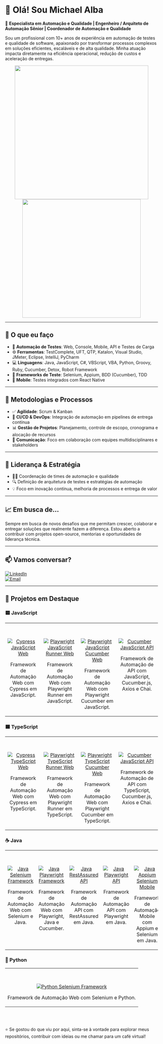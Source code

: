 # 👋 Olá! Sou Michael Alba

🎯 **Especialista em Automação e Qualidade | Engenheiro / Arquiteto de Automação Sênior | Coordenador de Automação e Qualidade**

Sou um profissional com 10+ anos de experiência em automação de testes e qualidade de software, apaixonado por transformar processos complexos em soluções eficientes, escaláveis e de alta qualidade. Minha atuação impacta diretamente na eficiência operacional, redução de custos e aceleração de entregas.

<p align="center">
  <img src="https://github-readme-stats.vercel.app/api?username=MichaelAlba131&show_icons=true&theme=radical&hide_border=true" width="440" />
  <img src="https://github-readme-stats.vercel.app/api/top-langs/?username=MichaelAlba131&layout=compact&theme=radical&hide_border=true" width="390" />
</p>

---

## 💼 O que eu faço

- 🔧 **Automação de Testes**: Web, Console, Mobile, API e Testes de Carga
- ⚙️ **Ferramentas**: TestComplete, UFT, QTP, Katalon, Visual Studio, JMeter, Eclipse, IntelliJ, PyCharm
- 💻 **Linguagens**: Java, JavaScript, C#, VBScript, VBA, Python, Groovy, Ruby, Cucumber, Detox, Robot Framework
- 🧪 **Frameworks de Teste**: Selenium, Appium, BDD (Cucumber), TDD
- 📱 **Mobile**: Testes integrados com React Native

---

## 🚀 Metodologias e Processos

- ✅ **Agilidade**: Scrum & Kanban
- 🧩 **CI/CD & DevOps**: Integração de automação em pipelines de entrega contínua
- 📊 **Gestão de Projetos**: Planejamento, controle de escopo, cronograma e alocação de recursos
- 🤝 **Comunicação**: Foco em colaboração com equipes multidisciplinares e stakeholders

---

## 👥 Liderança & Estratégia

- 👨‍💼 Coordenação de times de automação e qualidade
- 🔍 Definição de arquitetura de testes e estratégias de automação
- 💡 Foco em inovação contínua, melhoria de processos e entrega de valor

---

## 📈 Em busca de…

Sempre em busca de novos desafios que me permitam crescer, colaborar e entregar soluções que realmente fazem a diferença. Estou aberto a contribuir com projetos open-source, mentorias e oportunidades de liderança técnica.

---

## 📫 Vamos conversar?


<p >
  <a href="https://www.linkedin.com/in/michaelalba131/" target="_blank">
    <img src="https://img.shields.io/badge/LinkedIn-Michael%20Alba-0A66C2?style=for-the-badge&logo=linkedin&logoColor=white" alt="LinkedIn" />
  </a><br/>
  <a href="mailto:michael.alba@outlook.com.br">
    <img src="https://img.shields.io/badge/Email-michael.alba%40outlook.com.br-0A66C2?style=for-the-badge&logo=microsoft-outlook&logoColor=white" alt="Email" />
  </a>
</p>

---

<h2>🚀 Projetos em Destaque</h2>

### 🟨 JavaScript

<table>
  <tr>
    <td align="center" valign="top" style="padding-top: 50px;">
      <a href="https://github.com/MichaelAlba131/cypress_javascript">
        <img src="https://img.shields.io/badge/WEB%20|%20Cypress-JavaScript-16ba34?logo=playwright&logoColor=fff&style=for-the-badge" alt="Cypress JavaScript Web"/><br/>
      </a>
      <p>Framework de Automação Web com Cypress em JavaScript.</p>
    </td>
    <td align="center" valign="top" style="padding-top: 50px;">
      <a href="https://github.com/MichaelAlba131/javascript_playwrite_runner_framework">
        <img src="https://img.shields.io/badge/WEB%20|%20Playwright-JavaScript-16ba34?logo=playwright&logoColor=fff&style=for-the-badge" alt="Playwright JavaScript Runner Web"/><br/>
      </a>
      <p>Framework de Automação Web com Playwright Runner em JavaScript.</p>
    </td>
    <td align="center" valign="top" style="padding-top: 50px;">
      <a href="https://github.com/MichaelAlba131/javascript_playwrite_cucumber_framework">
        <img src="https://img.shields.io/badge/WEB%20|%20Playwright-JavaScript-16ba34?logo=playwright&logoColor=fff&style=for-the-badge" alt="Playwright JavaScript Cucumber Web"/><br/>
      </a>
      <p>Framework de Automação Web com Playwright Cucumber em JavaScript.</p>
    </td>
    <td align="center" valign="top" style="padding-top: 50px;">
      <a href="https://github.com/MichaelAlba131/javascript_playwrite_cucumber_framework">
        <img src="https://img.shields.io/badge/API%20|%20Axios-JavaScript-16ba34?logo=playwright&logoColor=fff&style=for-the-badge" alt="Cucumber JavaScript API"/><br/>
      </a>
      <p>Framework de Automação de API com JavaScript, Cucumber.js, Axios e Chai.</p>
    </td>
  </tr>
</table>


### 🟦 TypeScript
<table>
  <tr>
    <td align="center" valign="top" style="padding-top: 50px;">
      <a href="https://github.com/MichaelAlba131/cypress_typescript">
        <img src="https://img.shields.io/badge/WEB%20|%20Cypress-TypeScript-6e4cff?logo=playwright&logoColor=fff&style=for-the-badge" alt="Cypress TypeScript Web"/><br/>
      </a>
      <p>Framework de Automação Web com Cypress em TypeScript.</p>
    </td>
    <td align="center" valign="top" style="padding-top: 50px;">
      <a href="https://github.com/MichaelAlba131/typescript_playwrite_runner_framework">
     <img src="https://img.shields.io/badge/WEB%20|%20Playwright-TypeScript-6e4cff?logo=playwright&logoColor=fff&style=for-the-badge" alt="Playwright TypeScript Runner Web"/><br/>
    </a>
    <p>Framework de Automação Web com Playwright Runner em TypeScript.</p>
    </td>
    <td align="center" valign="top" style="padding-top: 50px;">
      <a href="https://github.com/MichaelAlba131/typescript_playwrite_cucumber_framework">
      <img src="https://img.shields.io/badge/WEB%20|%20Playwright-TypeScript-6e4cff?logo=playwright&logoColor=fff&style=for-the-badge" alt="Playwright TypeScript Cucumber Web"/><br/>
    </a>
    <p>Framework de Automação Web com Playwright Cucumber em TypeScript.</p>
    </td>
    <td align="center" valign="top" style="padding-top: 50px;">
      <a href="https://github.com/MichaelAlba131/bdd-axios-chai-typescript">
        <img src="https://img.shields.io/badge/API%20|%20Axios-TypeScript-6e4cff?logo=playwright&logoColor=fff&style=for-the-badge" alt="Cucumber JavaScript API"/><br/>
      </a>
      <p>Framework de Automação de API com TypeScript, Cucumber.js, Axios e Chai.</p>
    </td>

  </tr>
</table>

### ☕ Java
<table>
  <tr>
    <td align="center" valign="top" style="padding-top: 50px;">
      <a href="https://github.com/MichaelAlba131/selenium_java_framework">
        <img src="https://img.shields.io/badge/WEB%20|%20Selenium-Java-f89820?logo=playwright&logoColor=fff&style=for-the-badge" alt="Java Selenium Framework"/><br/>
      </a>
      <p>Framework de Automação Web com Selenium e Java.</p>
    </td>
    <td align="center" valign="top" style="padding-top: 50px;">
      <a href="https://github.com/MichaelAlba131/java_playwright_framework">
         <img src="https://img.shields.io/badge/WEB%20|%20Playwright-Java-f89820?logo=playwright&logoColor=fff&style=for-the-badge" alt="Java Playwright Framework"/><br/>
      </a>
      <p>Framework de Automação Web com Playwright, Java e Cucumber.</p>
    </td>
     <td align="center" valign="top" style="padding-top: 50px;">
      <a href="https://github.com/MichaelAlba131/java_restassured_api">
        <img src="https://img.shields.io/badge/WEB%20|%20RestAssured-Java-f89820?logo=playwright&logoColor=fff&style=for-the-badge" alt="Java RestAssured API"/><br/>
      </a>
      <p>Framework de Automação API com RestAssured em Java.</p>
    </td>
    <td align="center" valign="top" style="padding-top: 50px;">
      <a href="https://github.com/MichaelAlba131/java_playwright_api">
         <img src="https://img.shields.io/badge/API%20|%20Playwright-Java-f89820?logo=playwright&logoColor=fff&style=for-the-badge" alt="Java Playwright API"/><br/>
      </a>
      <p>Framework de Automação API com Playwright em Java.</p>
    </td>
     <td align="center" valign="top" style="padding-top: 50px;">
      <a href="https://github.com/MichaelAlba131/java_playwright_api">
         <img src="https://img.shields.io/badge/Mobile%20|%20Appium-Java-f89820?logo=playwright&logoColor=fff&style=for-the-badge" alt="Java Appium Selenium Mobile"/><br/>
      </a>
      <p>Framework de Automação Mobile com Appium e Selenium em Java.</p>
    </td>
  </tr>
</table>

### 🐍 Python
<table>
  <tr>
    <td align="center" valign="top" style="padding-top: 50px;">
      <a href="https://github.com/MichaelAlba131/python_selenium_framework">
        <img src="https://img.shields.io/badge/WEB%20|%20Selenium-Python-3776AB?logo=playwright&logoColor=fff&style=for-the-badge" alt="Python Selenium Framework"/><br/>
      </a>
      <p>Framework de Automação Web com Selenium e Python.</p>
    </td>
  </tr>
</table>

<br/>
<br/>


⭐ Se gostou do que viu por aqui, sinta-se à vontade para explorar meus repositórios, contribuir com ideias ou me chamar para um café virtual!

